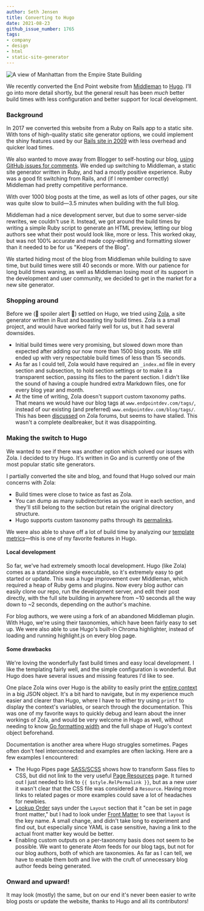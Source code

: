 ```yaml
---
author: Seth Jensen
title: Converting to Hugo
date: 2021-08-23
github_issue_number: 1765
tags:
- company
- design
- html
- static-site-generator
---
```


![A view of Manhattan from the Empire State Building](/blog/2021/08/converting-to-hugo/manhattan-view.jpg)

<!-- Photo by Seth Jensen -->

We recently converted the End Point website from [Middleman](https://middlemanapp.com/) to [Hugo](https://gohugo.io). I’ll go into more detail shortly, but the general result has been *much* better build times with less configuration and better support for local development.

### Background

In 2017 we converted this website from a Ruby on Rails app to a static site. With tons of high-quality static site generator options, we could implement the shiny features used by our [Rails site in 2009](/blog/2009/10/new-end-point-site-rails-jquery-flot/) with less overhead and quicker load times.

We also wanted to move away from Blogger to self-hosting our blog, [using GitHub issues for comments](/blog/2017/11/using-github-for-blog-comments/). We ended up switching to Middleman, a static site generator written in Ruby, and had a mostly positive experience. Ruby was a good fit switching from Rails, and (if I remember correctly) Middleman had pretty competitive performance.

With over 1000 blog posts at the time, as well as lots of other pages, our site was quite slow to build—3.5 minutes when building with the full blog.

Middleman had a nice development server, but due to some server-side rewrites, we couldn't use it. Instead, we got around the build times by writing a simple Ruby script to generate an HTML preview, letting our blog authors see what their post would look like, more or less. This worked okay, but was not 100% accurate and made copy-editing and formatting slower than it needed to be for us "Keepers of the Blog".

We started hiding most of the blog from Middleman while building to save time, but build times were still 40 seconds or more. With our patience for long build times waning, as well as Middleman losing most of its support in the development and user community, we decided to get in the market for a new site generator.

### Shopping around

Before we (🚨 spoiler alert 🚨) settled on Hugo, we tried using [Zola](https://www.getzola.org/), a site generator written in Rust and boasting tiny build times. Zola is a small project, and would have worked fairly well for us, but it had several downsides.

- Initial build times were very promising, but slowed down more than expected after adding our now more than 1500 blog posts. We still ended up with very respectable build times of less than 15 seconds.
- As far as I could tell, Zola would have required an `_index.md` file in every section and subsection, to hold section settings or to make it a transparent section, passing its files to the parent section. I didn't like the sound of having a couple hundred extra Markdown files, one for every blog year and month.
- At the time of writing, Zola doesn't support custom taxonomy paths. That means we would have our blog tags at `www.endpointdev.com/tags/`, instead of our existing (and preferred) `www.endpointdev.com/blog/tags/`. This has been [discussed](https://zola.discourse.group/t/custom-path-for-taxonomy-pages/82) on Zola forums, but seems to have stalled. This wasn't a complete dealbreaker, but it was disappointing.

### Making the switch to Hugo

We wanted to see if there was another option which solved our issues with Zola. I decided to try Hugo. It's written in Go and is currently one of the most popular static site generators.

I partially converted the site and blog, and found that Hugo solved our main concerns with Zola:

- Build times were close to twice as fast as Zola.
- You can dump as many subdirectories as you want in each section, and they'll still belong to the section but retain the original directory structure.
- Hugo supports custom taxonomy paths through its [permalinks](https://gohugo.io/content-management/urls/).

We were also able to shave off a lot of build time by analyzing our [template metrics](https://gohugo.io/troubleshooting/build-performance/)—this is one of my favorite features in Hugo.

#### Local development

So far, we've had extremely smooth local development. Hugo (like Zola) comes as a standalone single executable, so it's extremely easy to get started or update. This was a huge improvement over Middleman, which required a heap of Ruby gems and plugins. Now every blog author can easily clone our repo, run the development server, and edit their post directly, with the full site building in anywhere from ~10 seconds all the way down to ~2 seconds, depending on the author's machine.

For blog authors, we were using a fork of an abandoned Middleman plugin. With Hugo, we're using their taxonomies, which have been fairly easy to set up. We were also able to use Hugo's built-in Chroma highlighter, instead of loading and running highlight.js on every blog page.

#### Some drawbacks

We're loving the wonderfully fast build times and easy local development. I like the templating fairly well, and the simple configuration is wonderful. But Hugo does have several issues and missing features I'd like to see.

One place Zola wins over Hugo is the ability to easily print the [entire context](https://www.getzola.org/documentation/templates/overview/) in a big JSON object. It's a bit hard to navigate, but in my experience much easier and clearer than Hugo, where I have to either try using `printf` to display the context's variables, or search through the documentation. This was one of my favorite ways to quickly debug and learn about the inner workings of Zola, and would be very welcome in Hugo as well, without needing to know [Go formatting width](https://pkg.go.dev/fmt) and the full shape of Hugo's context object beforehand.

Documentation is another area where Hugo struggles sometimes. Pages often don't feel interconnected and examples are often lacking. Here are a few examples I encountered:

* The Hugo Pipes page [SASS/​SCSS](https://gohugo.io/hugo-pipes/scss-sass/) shows how to transform Sass files to CSS, but did not link to the very useful [Page Resources](https://gohugo.io/hugo-pipes/scss-sass/) page. It turned out I just needed to link to `{{ $style.RelPermalink }}`, but as a new user it wasn't clear that the CSS file was considered a `Resource`. Having more links to related pages or more examples could save a lot of headaches for newbies.
* [Lookup Order](https://gohugo.io/templates/lookup-order/#hugo-layouts-lookup-rules) says under the `Layout` section that it "can be set in page front matter," but I had to look under [Front Matter](https://gohugo.io/content-management/front-matter/) to see that `layout` is the key name. A small change, and didn't take long to experiment and find out, but especially since YAML is case sensitive, having a link to the actual front matter key would be better.
* Enabling custom outputs on a per-taxonomy basis does not seem to be possible. We want to generate Atom feeds for our blog tags, but not for our blog authors, both of which are taxonomies. As far as I can tell, we have to enable them both and live with the cruft of unnecessary blog author feeds being generated.

### Onward and upward!

It may look (mostly) the same, but on our end it's never been easier to write blog posts or update the website, thanks to Hugo and all its contributors!
